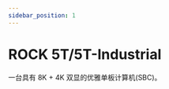 ```yaml
---
sidebar_position: 1
---
```


# ROCK 5T/5T-Industrial

一台具有 8K + 4K 双显的优雅单板计算机(SBC)。

<DocCardList />
